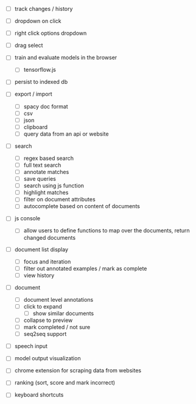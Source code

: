 

- [ ] track changes / history
- [ ] dropdown on click
- [ ] right click options dropdown
- [ ] drag select
- [ ] train and evaluate models in the browser
  - [ ] tensorflow.js
- [ ] persist to indexed db
- [ ] export / import
  - [ ] spacy doc format
  - [ ] csv
  - [ ] json
  - [ ] clipboard
  - [ ] query data from an api or website
- [ ] search
  - [ ] regex based search
  - [ ] full text search
  - [ ] annotate matches
  - [ ] save queries
  - [ ] search using js function
  - [ ] highlight matches
  - [ ] filter on document attributes
  - [ ] autocomplete based on content of documents
- [ ] js console
  - [ ] allow users to define functions to map over the documents, return changed documents
- [ ] document list display
  - [ ] focus and iteration
  - [ ] filter out annotated examples / mark as complete
  - [ ] view history
- [ ] document
  - [ ] document level annotations
  - [ ] click to expand
    - [ ] show similar documents
  - [ ] collapse to preview
  - [ ] mark completed / not sure
  - [ ] seq2seq support
- [ ] speech input
- [ ] model output visualization

- [ ] chrome extension for scraping data from websites

- [ ] ranking (sort, score and mark incorrect)

- [ ] keyboard shortcuts